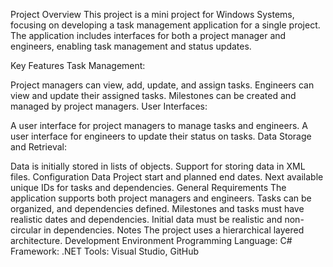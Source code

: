 
Project Overview
This project is a mini project for Windows Systems, focusing on developing a task management application for a single project. The application includes interfaces for both a project manager and engineers, enabling task management and status updates.

Key Features
Task Management:

Project managers can view, add, update, and assign tasks.
Engineers can view and update their assigned tasks.
Milestones can be created and managed by project managers.
User Interfaces:

A user interface for project managers to manage tasks and engineers.
A user interface for engineers to update their status on tasks.
Data Storage and Retrieval:

Data is initially stored in lists of objects.
Support for storing data in XML files.
Configuration Data
Project start and planned end dates.
Next available unique IDs for tasks and dependencies.
General Requirements
The application supports both project managers and engineers.
Tasks can be organized, and dependencies defined.
Milestones and tasks must have realistic dates and dependencies.
Initial data must be realistic and non-circular in dependencies.
Notes
The project uses a hierarchical layered architecture.
Development Environment
Programming Language: C#
Framework: .NET
Tools: Visual Studio, GitHub
